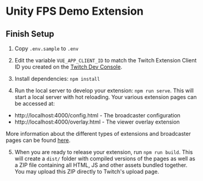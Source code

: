 # Unity FPS Demo Extension

## Finish Setup

1. Copy `.env.sample` to `.env`

2. Edit the variable `VUE_APP_CLIENT_ID` to match the Twitch Extension Client ID you created on the [Twitch Dev Console](https://dev.twitch.tv).

3. Install dependencies: `npm install`

4. Run the local server to develop your extension: `npm run serve`. This will start a local server with hot reloading. Your various extension pages can be accessed at:
  - http://localhost:4000/config.html - The broadcaster configuration
  - http://localhost:4000/overlay.html - The viewer overlay extension

More information about the different types of extensions and broadcaster pages can be found [here](https://docs.muxy.io/docs/getting-started-with-medkit).

5. When you are ready to release your extension, run `npm run build`. This will create a `dist/` folder with compiled versions of the pages as well as a ZIP file containing all HTML, JS and other assets bundled together. You may upload this ZIP directly to Twitch's upload page.
